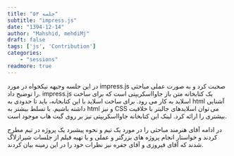 ```yaml
---
title: "جلسه ۵۳"
subtitle: "impress.js"
date: "1394-12-14"
author: "Mahshid, mehdiMj"
draft: false
tags: ['js', 'Contribution']
categories:
    - "sessions"
readmore: true
---
```

در این جلسه وجیهه نیکخواه در مورد impress.js صحبت کرد و به صورت عملی مباحثی را توضیح داد. impress.js یک کتابخانه متن باز جاوااسکریپتی است که برای ساخت اسلاید به کار می رود. برای ساخت اسلاید با این کتابخانه، باید تا حدودی به html آشنایی داشته باشیم. با تسلط بیشتر به html و نیز CSS می توان اسلایدهای جالبتر با خلاقیت بیشتری را ارائه کرد. لینک این کتابخانه جاوااسکریپتی نیز بر روی گیت هاب موجود است.

در ادامه آقای هنرمند مباحثی را در مورد یک تیم و نحوه پیشبرد یک پروژه در تیم مطرح کردند و خواستار انجام پروژه های بزرگتر و عملی و یا تهیه فیلم از جلسات شیرازلاگ شدند که آقای فیروزی و آقای جفره نیز نظرات خود را در این زمینه بیان کردند.

<!--FIXME missing pictures
[![](/img/a7c06914-fdbb-11e6-86dd-a088b4d860141488289309.6495903.jpg)](../..img/a7c06914-fdbb-11e6-86dd-a088b4d860141488289309.6495903.jpg)
[![](/img/a7c06ca2-fdbb-11e6-86dd-a088b4d860141488289309.649654.jpg)](/img/a7c06ca2-fdbb-11e6-86dd-a088b4d860141488289309.649654.jpg)
[![](/img/a7c06eaa-fdbb-11e6-86dd-a088b4d860141488289309.649703.jpg)](/img/a7c06eaa-fdbb-11e6-86dd-a088b4d860141488289309.649703.jpg)
-->

